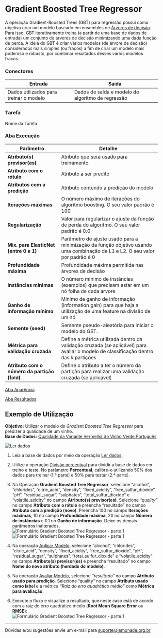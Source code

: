 # Gradient Boosted Tree Regressor

A operação Gradient-Boosted Trees (GBT) para regressão possui como objetivo criar um modelo baseado em ensembles de [Árvores de decisão][1]. Para isso, GBT iterativamente treina (a partir de uma base de dados de entrada) um conjunto de árvores de decisão minimizando uma dada função de perda. A ideia do GBT é criar vários modelos (de árvore de decisão) considerados mais simples (ou fracos) a fim de criar um modelo mais poderoso e robusto, por combinar resultados desses vários modelos fracos. 

### Conectores
| Entrada | Saída |
| --- | --- |
| Dados utilizados para treinar o modelo | Dados de saída e modelo do algoritmo de regressão |

### Tarefa
Nome da Tarefa

### Aba Execução
| Parâmetro | Detalhe |
| --- | --- |
| **Atributo(s) previsor(es)** | Atributo que será usado para treinamento |
| **Atributo com o rótulo** | Atributo a ser predito |
| **Atributos com a predição** | Atributo contendo a predição do modelo |
| **Iterações máximas** | O número máximo de iterações do algoritmo boosting. O seu valor padrão é 100 |
| **Regularização** | Valor para regularizar o ajuste da função de perda do algoritmo. O seu valor padrão é 0.0 |
| **Mix. para ElasticNet (entre 0 e 1)** | Parâmetro de ajuste usado para a minimização da função objetivo usando uma combinação de L1 e L2. O seu valor por padrão é 0 |
| **Profundidade máxima** | Profundidade máxima permitida nas árvores de decisão |
| **Instâncias mínimas** | O número mínimo de instâncias (exemplos) que precisam estar em um nó folha de cada árvore |
| **Ganho de informação mínimo** | Mínimo de ganho de informação (information gain) para que haja a utilização de uma feature na divisão de um nó |
| **Semente (seed)** | Semente pseudo-aleatória para iniciar o modelo do GBT. |
| **Métrica para validação cruzada** | Define a métrica utilizada dentro da validação cruzada (se aplicável) para avaliar o modelo de classificação dentro das k partições |
| **Atributo com o número da partição (fold)** | Define o atributo a ter o número da partição para realizar uma validação cruzada (se aplicável) |

[Aba Aparência][2]

[Aba Resultados][3] 

## Exemplo de Utilização
**Objetivo:** Utilizar o modelo do *Gradient Boosted Tree Regressor* para predizer a qualidade de um vinho.\
**Base de Dados:** [Qualidade da Variante Vermelha do Vinho Verde Português][4]

![Ler dados](/img/spark/aprendizado_de_maquina/regressao_gradient_boosted_tree/image2.png)

1. Leia a base de dados por meio da operação [Ler dados][4].

2. Utilize a operação [Divisão percentual][5] para dividir a base de dados em treino e teste. No parâmetro **Percentual**, calibre-o utilizando 50% dos dados para treinar (1.ª parte) e 50% para testar (2.ª parte).

3. Na Operação **Gradient Boosted Tree Regressor**, selecione “alcohol”, “chlorides”, “citric_acid”, “density”, “fixed_acidity”, “free_sulfur_dioxide”, “pH”, “residual_sugar”, “sulphates”, “total_sulfur_dioxide” e “volatile_acidity” no campo **Atributo(s) previsor(es)**. Selecione *“quality”* no campo **Atributo com o rótulo** e preencha “resultado” no campo **Atributo com a predição (novo)**. Preencha 100 no campo **Iterações máximas**, 10 no campo **Profundidade máxima**, 20 no campo **Número de instâncias** e 0.1 no **Ganho de informação**. Deixe os demais parâmetros inalterados.\
![Formulário Gradient Boosted Tree Regressor - parte 1](/img/spark/aprendizado_de_maquina/regressao_gradient_boosted_tree/image3.png)
![Formulário Gradient Boosted Tree Regressor - parte 1](/img/spark/aprendizado_de_maquina/regressao_gradient_boosted_tree/image1.png)

4. Na operação [Aplicar Modelo][6], selecione  “alcohol”, “chlorides”,  “citric_acid”, “density”, “fixed_acidity”, “free_sulfur_dioxide”, “pH”, “residual_sugar”, “sulphates”, “total_sulfur_dioxide” e “volatile_acidity” no campo **Atributo(s) previsor(es)** e preencha “resultado” no campo **Nome do novo atributo (herdado do modelo)**. 

5. Na operação [Avaliar Modelo][7], selecione *“resultado”* no campo **Atributo usado para predição**. Selecione “quality” no campo **Atributo usado como label** e a métrica *“Raiz do erro quadrático médio”* como **Métrica para avaliação**. 

6. Execute o fluxo e visualize o resultado, que neste caso está de acordo com a raiz do erro quadrático médio (**Root Mean Square Error** ou **RMSE**):\
![Formulário Gradient Boosted Tree Regressor - parte 1](/img/spark/aprendizado_de_maquina/regressao_gradient_boosted_tree/image4.png)


---
Dúvidas e/ou sugestões envie um e-mail para suporte@lemonade.org.br

[1]: /pt-br
[2]: /pt-br
[3]: /pt-br
[4]: /pt-br
[5]: /pt-br
[6]: /pt-br
[7]: /pt-br